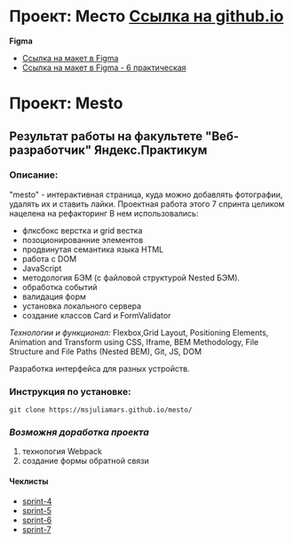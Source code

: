 # Проект: Место [Ссылка на github.io](https://msjuliamars.github.io/mesto/)

**Figma**

* [Ссылка на макет в Figma](https://www.figma.com/file/2cn9N9jSkmxD84oJik7xL7/JavaScript.-Sprint-4?node-id=0%3A1)
* [Ссылка на макет в Figma - 6 практическая ]([https://www.figma.com/file/bjyvbKKJN2naO0ucURl2Z0/JavaScript.-Sprint-5?node-id=50160%3A559](https://www.figma.com/file/kRVLKwYG3d1HGLvh7JFWRT/JavaScript.-Sprint-6?node-id=1124%3A2))

# Проект: Mesto
## Результат работы на факультете "Веб-разработчик" Яндекс.Практикум

### Описание:
"mesto" - интерактивная страница, куда можно добавлять фотографии, удалять их и ставить лайки. Проектная работа этого 7 спринта целиком нацелена на рефакторинг В нем использовались:
* флксбокс верстка и grid вестка
* позоционированние элементов
* продвинутая семантика языка HTML
* работа с DOM
* JavaScript
* методология БЭМ (с файловой структурой Nested БЭМ).
* обработка событий 
* валидация форм
* установка локального сервера
* создание классов Card и FormValidator

*Технологии и функционал:*
Flexbox,Grid Layout, Positioning Elements, Animation and Transform using CSS, Iframe, BEM Methodology, File Structure and File Paths (Nested BEM), Git, JS, DOM

Разработка интерфейса для разных устройств.


### Инструкция по установке:

```
git clone https://msjuliamars.github.io/mesto/
```

### *Возможня доработка проекта*
1. технология Webpack
3. создание формы обратной связи


#### __Чеклисты__
* [sprint-4](https://code.s3.yandex.net/web-developer/checklists-pdf/new-program/checklist-4.pdf)
* [sprint-5](https://code.s3.yandex.net/web-developer/checklists-pdf/new-program/checklist-5.pdf)
* [sprint-6](https://code.s3.yandex.net/web-developer/checklists-pdf/new-program/checklist-6.pdf)
* [sprint-7](https://code.s3.yandex.net/web-developer/checklists-pdf/new-program/checklist-7.pdf)

